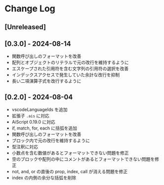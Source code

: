 # Change Log

## [Unreleased]

## [0.3.0] - 2024-08-14

- 関数呼び出しのフォーマットを改善
- 配列とオブジェクトのリテラルで元の改行を維持するように
- エスケープされた引用符を含む文字列の引用符の選択を改善
- インデックスアクセスで発生していた余計な改行を抑制
- 長い二項演算子式を改行するように

## [0.2.0] - 2024-08-04

- vscodeLanguageIds を追加
- 拡張子 `.ais` に対応
- AiScript 0.19.0 に対応
- if, match, for, each に括弧を追加
- 関数呼び出しのフォーマットを改善
- ブロック内で元の改行を維持するように
- 型注釈に対応
- 小数点を含む数値があるとフォーマットできない問題を修正
- 空のブロックや配列の中にコメントがあるとフォーマットできない問題を修正
- not, and, or の直後の prop, index, call が消える問題を修正
- index の内側の余分な括弧を削除
